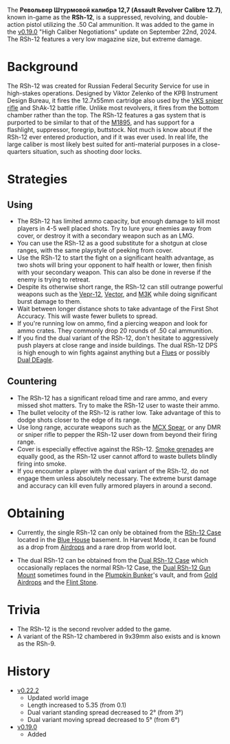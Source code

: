 The **Револьвер Штурмовой калибра 12,7 (Assault Revolver Calibre 12.7)**, known in-game as the **RSh-12**, is a suppressed, revolving, and double-action pistol utilizing the .50 Cal ammunition. It was added to the game in the [v0.19.0](https://github.com/HasangerGames/suroi/releases/tag/v0.19.0) "High Caliber Negotiations" update on September 22nd, 2024. The RSh-12 features a very low magazine size, but extreme damage.

# Background
The RSh-12 was created for Russian Federal Security Service for use in high-stakes operations. Designed by Viktor Zelenko of the KPB Instrument Design Bureau, it fires the 12.7x55mm cartridge also used by the [VKS sniper rifle](/weapons/guns/vks) and ShAk-12 battle rifle. Unlike most revolvers, it fires from the bottom chamber rather than the top. The RSh-12 features a gas system that is purported to be similar to that of the [M1895](/weapons/guns/m1895), and has support for a flashlight, suppressor, foregrip, buttstock. Not much is know about if the RSh-12 ever entered production, and if it was ever used. In real life, the large caliber is most likely best suited for anti-material purposes in a close-quarters situation, such as shooting door locks.

# Strategies
## Using
- The RSh-12 has limited ammo capacity, but enough damage to kill most players in 4-5 well placed shots. Try to lure your enemies away from cover, or destroy it with a secondary weapon such as an LMG.
- You can use the RSh-12 as a good substitute for a shotgun at close ranges, with the same playstyle of peeking from cover. 
- Use the RSh-12 to start the fight on a significant health advantage, as two shots will bring your opponent to half health or lower, then finish with your secondary weapon. This can also be done in reverse if the enemy is trying to retreat.
- Despite its otherwise short range, the RSh-12 can still outrange powerful weapons such as the [Vepr-12](/weapons/guns/vepr12), [Vector](/weapons/guns/vector), and [M3K](/weapons/guns/m3k) while doing significant burst damage to them. 
- Wait between longer distance shots to take advantage of the First Shot Accuracy. This will waste fewer bullets to spread.
- If you're running low on ammo, find a piercing weapon and look for ammo crates. They commonly drop 20 rounds of .50 cal ammunition.
- If you find the dual variant of the RSh-12, don't hesitate to aggressively push players at close range and inside buildings. The dual RSh-12 DPS is high enough to win fights against anything but a [Flues](/weapons/guns/flues) or possibly [Dual DEagle](/weapons/guns/deagle).

## Countering
- The RSh-12 has a significant reload time and rare ammo, and every missed shot matters. Try to make the RSh-12 user to waste their ammo.
- The bullet velocity of the RSh-12 is rather low. Take advantage of this to dodge shots closer to the edge of its range.
- Use long range, accurate weapons such as the [MCX Spear](/weapons/guns/mcx_spear), or any DMR or sniper rifle to pepper the RSh-12 user down from beyond their firing range.
- Cover is especially effective against the RSh-12. [Smoke grenades](/weapons/throwables/smoke_grenade) are equally good, as the RSh-12 user cannot afford to waste bullets blindly firing into smoke.
- If you encounter a player with the dual variant of the RSh-12, do not engage them unless absolutely necessary. The extreme burst damage and accuracy can kill even fully armored players in around a second.

# Obtaining
- Currently, the single RSh-12 can only be obtained from the [RSh-12 Case](/obstacles/rsh_case) located in the [Blue House](/buildings/headquarters_meta) basement. In Harvest Mode, it can be found as a drop from [Airdrops](/obstacles/airdrops) and a rare drop from world loot.

- The dual RSh-12 can be obtained from the [Dual RSh-12 Case](/obstacles/dual_rsh_case) which occasionally replaces the normal RSh-12 Case, the [Dual RSh-12 Gun Mount](/obstacles/gun_mounts) sometimes found in the [Plumpkin Bunker](/buildings/plumpkin_bunker)'s vault, and from [Gold Airdrops](/obstacles/gold_airdrop) and the [Flint Stone](/obstacles/flint_stone).

# Trivia 
- The RSh-12 is the second revolver added to the game.
- A variant of the RSh-12 chambered in 9x39mm also exists and is known as the RSh-9.

# History
- [v0.22.2](https://github.com/HasangerGames/suroi/releases/tag/v0.22.2)
  - Updated world image
  - Length increased to 5.35 (from 0.1)
  - Dual variant standing spread decreased to 2° (from 3°)
  - Dual variant moving spread decreased to 5° (from 6°)
- [v0.19.0](https://github.com/HasangerGames/suroi/releases/tag/v0.19.0)
  - Added
